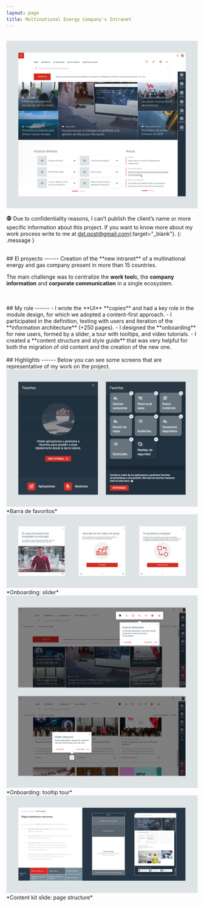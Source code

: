 ```yaml
---
layout: page
title: Multinational Energy Company's Intranet
---
```

<br>
<a href="{{ site.baseurl }}/assets/Intra_1.png" target="_blank">
    <img 
        src="/assets/Intra_1.png" 
        alt="Intra_1"
    >
</a>

🕵️ Due to confidentiality reasons, I can’t publish the client’s name or more specific information about this project. If you want to know more about my work process write to me at [dst.post@gmail.com](mailto:dst.post@gmail.com){:target="_blank"}.
{: .message }



<br>
## El proyecto
------
Creation of the **new intranet** of a multinational energy and gas company present in more than 15 countries. 

The main challenge was to centralize the **work tool**s, the **company information** and **corporate communication** in a single ecosystem.

<br>
<br>
## My role
------
- I wrote the **UI** **copies** and had a key role in the module design, for which we adopted a content-first approach.
- I participated in the definition, testing with users and iteration of the **information architecture** (+250 pages).
- I designed the **onboarding** for new users, formed by a slider, a tour with tooltips, and video tutorials.
- I created a **content structure and style guide** that was very helpful for both the migration of old content and the creation of the new one.


<br>
<br>
## Highlights
------
Below you can see some screens that are representative of my work on the project.

<br>
<a href="{{ site.baseurl }}/assets/Intra_2.png" target="_blank">
    <img 
        src="/assets/Intra_2.png" 
        alt="Intra_2"
    >
</a>
*Barra de favoritos*

<br>
<a href="{{ site.baseurl }}/assets/Intra_3.png" target="_blank">
    <img 
        src="/assets/Intra_3.png" 
        alt="Intra_3"
    >
</a>
*Onboarding: slider*

<br>
<a href="{{ site.baseurl }}/assets/Intra_4.png" target="_blank">
    <img 
        src="/assets/Intra_4.png" 
        alt="Intra_4"
    >
</a>
*Onboarding: tooltip tour*

<br>
<a href="{{ site.baseurl }}/assets/Intra_5.png" target="_blank">
    <img 
        src="/assets/Intra_5.png" 
        alt="Intra_5"
    >
</a>
*Content kit slide: page structure*

<br>
